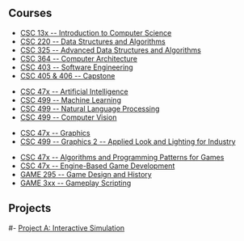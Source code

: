 ## Courses
- [CSC 13x -- Introduction to Computer Science](/courses/Intro/index.md)
- [CSC 220 -- Data Structures and Algorithms](/courses/DSA/index.md)
- [CSC 325 -- Advanced Data Structures and Algorithms](/courses/Intro/index.md)
- [CSC 364 -- Computer Architecture](/courses/Architecture/index.md)
- [CSC 403 -- Software Engineering](/courses/SE/index.md)
- [CSC 405 & 406 -- Capstone](/courses/Capstone/index.md)<p></p>
- [CSC 47x -- Artificial Intelligence](/courses/AI/index.md)
- [CSC 499 -- Machine Learning](/courses/ML/index.md)
- [CSC 499 -- Natural Language Processing](/courses/NLP/index.md)
- [CSC 499 -- Computer Vision](/courses/CV/index.md)<p></p>
- [CSC 47x -- Graphics](/courses/Graphics/index.md)
- [CSC 499 -- Graphics 2 -- Applied Look and Lighting for Industry](/courses/Graphics2/index.md)<p></p>
- [CSC 47x -- Algorithms and Programming Patterns for Games](/courses/Intro/index.md)
- [CSC 47x -- Engine-Based Game Development](/courses/Intro/index.md)<br>
- [GAME 295 -- Game Design and History](/courses/Intro/index.md)
- [GAME 3xx -- Gameplay Scripting](/courses/Intro/index.md)


## Projects
#- [Project A: Interactive Simulation](/projects/projectA.md)
